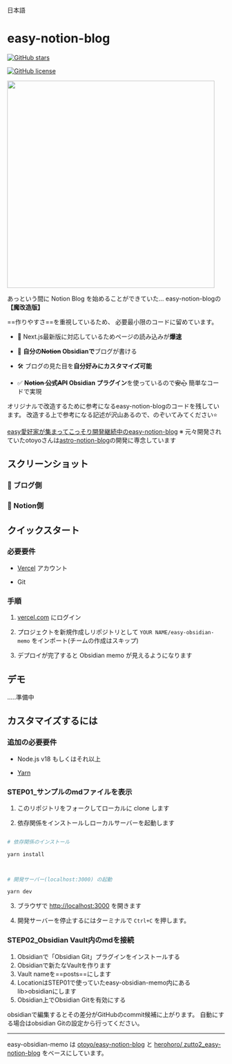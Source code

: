 
 日本語  

  

# easy-notion-blog

  

[![GitHub stars](https://img.shields.io/github/stars/otoyo/easy-notion-blog)](https://github.com/herohoro/easy-obsidian-memo/stargazers)

[![GitHub license](https://img.shields.io/github/license/otoyo/easy-notion-blog)](https://github.com/herohoro/easy-obsidian-memo/blob/master/LICENSE)

  

<img src="https://user-images.githubusercontent.com/1063435/201917958-432ebbcb-6960-4106-8fd2-9ddcd7539781.jpg" width="480">

  

あっという間に Notion Blog を始めることができていた...
easy-notion-blogの **【魔改造版】**

==作りやすさ==を重視しているため、
必要最小限のコードに留めています。

- :rocket: Next.js最新版に対応しているためページの読み込みが**爆速**

- :pencil: **自分の~~Notion~~ Obsidianで**ブログが書ける

- :hammer_and_wrench: ブログの見た目を**自分好みにカスタマイズ可能**

- :white_check_mark: **~~Notion 公式API~~ Obsidian プラグイン**を使っているので~~安心~~ 簡単なコードで実現


オリジナルで改造するために参考になるeasy-notion-blogのコードを残しています。
改造する上で参考になる記述が沢山あるので、のぞいてみてください⭐

[easy愛好家が集まってこっそり開発継続中のeasy-notion-blog](https://github.com/herohoro/zutto2_easy-notion-blog)
※ 元々開発されていたotoyoさんは[astro-notion-blog](https://github.com/otoyo/astro-notion-blog)の開発に専念しています  



## スクリーンショット

  

### :camera_flash: ブログ側

  


  

### :camera_flash: Notion側

  


  

## クイックスタート

  

### 必要要件

  

- [Vercel](https://vercel.com/) アカウント

- Git

  

### 手順

  


1. [vercel.com](https://vercel.com/) にログイン

2. プロジェクトを新規作成しリポジトリとして `YOUR NAME/easy-obsidian-memo` をインポート(チームの作成はスキップ)

3. デプロイが完了すると Obsidian memo が見えるようになります

  



  

## デモ

.....準備中  




  

## カスタマイズするには

  

### 追加の必要要件

  

- Node.js v18 もしくはそれ以上

- [Yarn](https://yarnpkg.com/getting-started)


  

### STEP01_サンプルのmdファイルを表示


  

1. このリポジトリをフォークしてローカルに clone します

2. 依存関係をインストールしローカルサーバーを起動します

  

```sh

# 依存関係のインストール

yarn install

  

# 開発サーバー(localhost:3000) の起動

yarn dev

```

  

3. ブラウザで [http://localhost:3000](http://localhost:3000) を開きます  

4. 開発サーバーを停止するにはターミナルで `Ctrl+C` を押します。

  


  
### STEP02_Obsidian Vault内のmdを接続


1. Obsidianで「Obsidian Git」プラグインをインストールする
2. Obsidianで新たなVaultを作ります
3. Vault nameを==posts==にします
4. LocationはSTEP01で使っていたeasy-obsidian-memo内にあるlib>obsidianにします
5. Obsidian上でObsidian Gitを有効にする

obsidianで編集するとその差分がGitHubのcommit候補に上がります。
自動にする場合はobsidian Gitの設定から行ってください。
  



  

---

  

easy-obsidian-memo は [otoyo/easy-notion-blog](https://github.com/otoyo/easy-notion-blog) と [herohoro/ zutto2_easy-notion-blog](https://github.com/herohoro/zutto2_easy-notion-blog) をベースにしています。